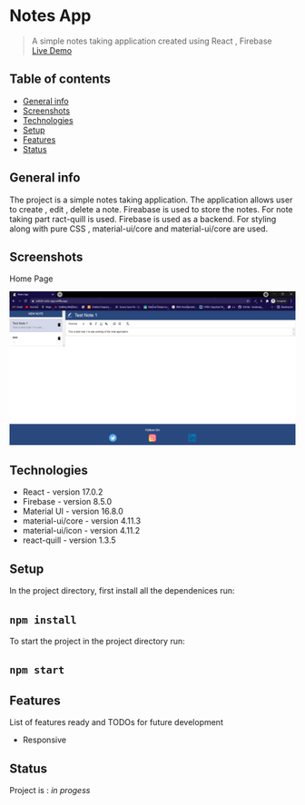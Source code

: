 # Notes App
> A simple notes taking application created using React , Firebase<br />
> [Live Demo](https://ashish-note-app.netlify.app/)

## Table of contents
* [General info](#general-info)
* [Screenshots](#screenshots)
* [Technologies](#technologies)
* [Setup](#setup)
* [Features](#features)
* [Status](#status)

## General info
The project is a simple notes taking application. The application allows user to create , edit , delete a note. Fireabase is used to store the notes. For note taking part ract-quill is used. Firebase is used as a backend. For styling along with pure CSS , material-ui/core and material-ui/core are used.

## Screenshots

Home Page 

![Home Page](images/Home.PNG)
 

## Technologies
* React - version 17.0.2
* Firebase - version 8.5.0 
* Material UI - version 16.8.0
* material-ui/core - version 4.11.3
* material-ui/icon - version 4.11.2
* react-quill - version 1.3.5

## Setup

In the project directory, first install all the dependenices run:
## `npm install`

To start the project in the project directory run:
## `npm start`

## Features
List of features ready and TODOs for future development
* Responsive

## Status
Project is : _in progess_
